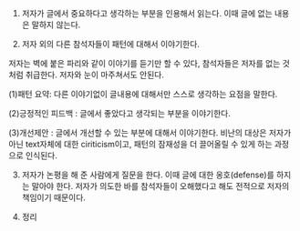 
1. 저자가 글에서 중요하다고 생각하는 부분을 인용해서 읽는다. 이때 글에
없는 내용은 말하지 않는다.

2. 저자 외의 다른 참석자들이 패턴에 대해서 이야기한다.

저자는 벽에 붙은 파리와 같이 이야기를 듣기만 할 수 있다, 참석자들은
저자를 없는 것처럼 취급한다. 저자와 눈이 마주쳐서도 안된다.

(1)패턴 요약: 다른 이야기없이 글내용에 대해서만 스스로 생각하는 요점을
말한다.

(2)긍정적인 피드백 : 글에서 좋았다고 생각되는 부분을 이야기한다.

(3)개선제안 : 글에서 개선할 수 있는 부분에 대해서 이야기한다. 비난의
대상은 저자가 아닌 text자체에 대한 ciriticism이고, 패턴의 잠재성을 더
끌어올릴 수 있게 하는 과정으로 인식된다.

3. 저자가 논평을 해 준 사람에게 질문을 한다. 이때 글에 대한
옹호(defense)를 하지는 말아야 한다. 저자가 의도한 바를 참석자들이
오해했다고 해도 전적으로 저자의 책임이기 때문이다.

4. 정리
